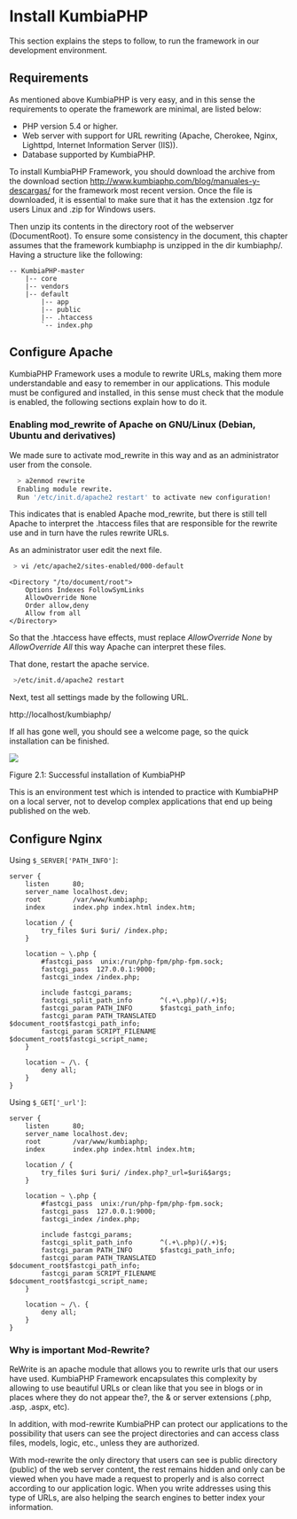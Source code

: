 # Install KumbiaPHP

This section explains the steps to follow, to run the framework in our development environment.

## Requirements

As mentioned above KumbiaPHP is very easy, and in this sense the requirements to operate the framework are minimal, are listed below:

- PHP version 5.4 or higher.
- Web server with support for URL rewriting (Apache, Cherokee, Nginx, Lighttpd, Internet Information Server (IIS)).
- Database supported by KumbiaPHP.

To install KumbiaPHP Framework, you should download the archive from the download section http://www.kumbiaphp.com/blog/manuales-y-descargas/ for the framework most recent version. Once the file is downloaded, it is essential to make sure that it has the extension .tgz for users Linux and .zip for Windows users.

Then unzip its contents in the directory root of the webserver (DocumentRoot). To ensure some consistency in the document, this chapter assumes that the framework kumbiaphp is unzipped in the dir kumbiaphp/. Having a structure like the following:

    -- KumbiaPHP-master  
        |-- core 
        |-- vendors 
        |-- default  
            |-- app  
            |-- public  
            |-- .htaccess  
            `-- index.php  
    

## Configure Apache

KumbiaPHP Framework uses a module to rewrite URLs, making them more understandable and easy to remember in our applications. This module must be configured and installed, in this sense must check that the module is enabled, the following sections explain how to do it.

### Enabling mod_rewrite of Apache on GNU/Linux (Debian, Ubuntu and derivatives)

We made sure to activate mod_rewrite in this way and as an administrator user from the console.

```bash
  > a2enmod rewrite
  Enabling module rewrite.
  Run '/etc/init.d/apache2 restart' to activate new configuration!
```

This indicates that is enabled Apache mod_rewrite, but there is still tell Apache to interpret the .htaccess files that are responsible for the rewrite use and in turn have the rules rewrite URLs.

As an administrator user edit the next file.

```bash
 > vi /etc/apache2/sites-enabled/000-default  
```

```apacheconf
<Directory "/to/document/root">  
    Options Indexes FollowSymLinks
    AllowOverride None
    Order allow,deny
    Allow from all
</Directory>  
```

So that the .htaccess have effects, must replace *AllowOverride None* by *AllowOverride All* this way Apache can interpret these files.

That done, restart the apache service.

```bash
 >/etc/init.d/apache2 restart  
```

Next, test all settings made by the following URL.

http://localhost/kumbiaphp/

If all has gone well, you should see a welcome page, so the quick installation can be finished.

![](../images/image12.png)

Figure 2.1: Successful installation of KumbiaPHP

This is an environment test which is intended to practice with KumbiaPHP on a local server, not to develop complex applications that end up being published on the web.

## Configure Nginx

Using `$_SERVER['PATH_INFO']`:

```nginx
server {
    listen      80;
    server_name localhost.dev;
    root        /var/www/kumbiaphp;
    index       index.php index.html index.htm;

    location / {
        try_files $uri $uri/ /index.php;
    }

    location ~ \.php {
        #fastcgi_pass  unix:/run/php-fpm/php-fpm.sock;
        fastcgi_pass  127.0.0.1:9000;
        fastcgi_index /index.php;

        include fastcgi_params;
        fastcgi_split_path_info       ^(.+\.php)(/.+)$;
        fastcgi_param PATH_INFO       $fastcgi_path_info;
        fastcgi_param PATH_TRANSLATED $document_root$fastcgi_path_info;
        fastcgi_param SCRIPT_FILENAME $document_root$fastcgi_script_name;
    }

    location ~ /\. {
        deny all;
    }
}
```

Using `$_GET['_url']`:

```nginx
server {
    listen      80;
    server_name localhost.dev;
    root        /var/www/kumbiaphp;
    index       index.php index.html index.htm;

    location / {
        try_files $uri $uri/ /index.php?_url=$uri&$args;
    }

    location ~ \.php {
        #fastcgi_pass  unix:/run/php-fpm/php-fpm.sock;
        fastcgi_pass  127.0.0.1:9000;
        fastcgi_index /index.php;

        include fastcgi_params;
        fastcgi_split_path_info       ^(.+\.php)(/.+)$;
        fastcgi_param PATH_INFO       $fastcgi_path_info;
        fastcgi_param PATH_TRANSLATED $document_root$fastcgi_path_info;
        fastcgi_param SCRIPT_FILENAME $document_root$fastcgi_script_name;
    }

    location ~ /\. {
        deny all;
    }
}
```

### Why is important Mod-Rewrite?

ReWrite is an apache module that allows you to rewrite urls that our users have used. KumbiaPHP Framework encapsulates this complexity by allowing to use beautiful URLs or clean like that you see in blogs or in places where they do not appear the?, the & or server extensions (.php, .asp, .aspx, etc).

In addition, with mod-rewrite KumbiaPHP can protect our applications to the possibility that users can see the project directories and can access class files, models, logic, etc., unless they are authorized.

With mod-rewrite the only directory that users can see is public directory (public) of the web server content, the rest remains hidden and only can be viewed when you have made a request to properly and is also correct according to our application logic. When you write addresses using this type of URLs, are also helping the search engines to better index your information.